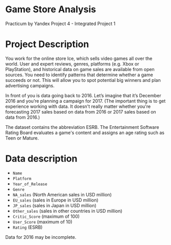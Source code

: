 # Game Store Analysis
Practicum by Yandex Project 4 - Integrated Project 1

# Project Description
You work for the online store Ice, which sells video games all over the world. User and expert reviews, genres, platforms (e.g. Xbox or PlayStation), and historical data on game sales are available from open sources. You need to identify patterns that determine whether a game succeeds or not. This will allow you to spot potential big winners and plan advertising campaigns.

In front of you is data going back to 2016. Let’s imagine that it’s December 2016 and you’re planning a campaign for 2017.
(The important thing is to get experience working with data. It doesn't really matter whether you're forecasting 2017 sales based on data from 2016 or 2017 sales based on data from 2016.)

The dataset contains the abbreviation ESRB. The Entertainment Software Rating Board evaluates a game's content and assigns an age rating such as Teen or Mature.

# Data description
* `Name`
* `Platform`
* `Year_of_Release`
* `Genre`
* `NA_sales` (North American sales in USD million)
* `EU_sales` (sales in Europe in USD million)
* `JP_sales` (sales in Japan in USD million)
* `Other_sales` (sales in other countries in USD million)
* `Critic_Score` (maximum of 100)
* `User_Score` (maximum of 10)
* `Rating` (ESRB)

Data for 2016 may be incomplete.
